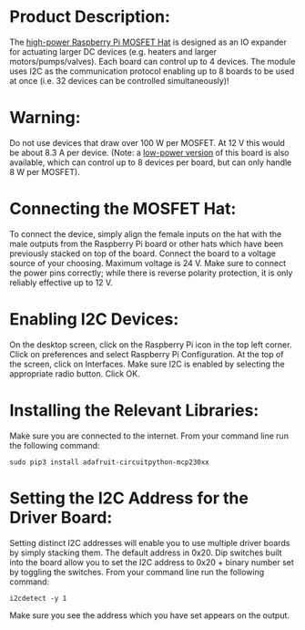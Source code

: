 # Product Description:
The [high-power Raspberry Pi MOSFET Hat](https://cell-free.com/products/raspberry-pi-mosfet-hat-dc-motor-driver-board-4-high-power-mosfets-per-board) is designed as an IO expander for actuating larger DC devices (e.g. heaters and larger motors/pumps/valves). Each board can control up to 4 devices. The module uses I2C as the communication protocol enabling up to 8 boards to be used at once (i.e. 32 devices can be controlled simultaneously)!

# Warning:
Do not use devices that draw over 100 W per MOSFET. At 12 V this would be about 8.3 A per device. (Note: a [low-power version](https://cell-free.com/products/raspberry-pi-mosfet-hat-8-low-power-mosfets-per-board) of this board is also available, which can control up to 8 devices per board, but can only handle 8 W per MOSFET).

# Connecting the MOSFET Hat:
To connect the device, simply align the female inputs on the hat with the male outputs from the Raspberry Pi board or other hats which have been previously stacked on top of the board. Connect the board to a voltage source of your choosing. Maximum voltage is 24 V. Make sure to connect the power pins correctly; while there is reverse polarity protection, it is only reliably effective up to 12 V.

# Enabling I2C Devices:
On the desktop screen, click on the Raspberry Pi icon in the top left corner. Click on preferences and select Raspberry Pi Configuration. At the top of the screen, click on Interfaces. Make sure I2C is enabled by selecting the appropriate radio button. Click OK.

# Installing the Relevant Libraries:
Make sure you are connected to the internet. From your command line run the following command:
	
	sudo pip3 install adafruit-circuitpython-mcp230xx

# Setting the I2C Address for the Driver Board:
Setting distinct I2C addresses will enable you to use multiple driver boards by simply stacking them. The default address in 0x20. Dip switches built into the board allow you to set the I2C address to 0x20 + binary number set by toggling the switches. From your command line run the following command:
	
	i2cdetect -y 1
	
Make sure you see the address which you have set appears on the output.
